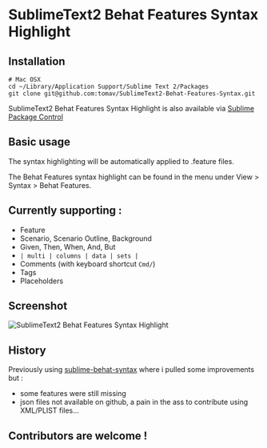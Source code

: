 # SublimeText2 Behat Features Syntax Highlight

## Installation

    # Mac OSX
    cd ~/Library/Application Support/Sublime Text 2/Packages
    git clone git@github.com:tomav/SublimeText2-Behat-Features-Syntax.git

SublimeText2 Behat Features Syntax Highlight is also available via [Sublime Package Control](http://wbond.net/sublime_packages/package_control)

## Basic usage

The syntax highlighting will be automatically applied to .feature files.

The Behat Features syntax highlight can be found in the menu under View > Syntax > Behat Features.

## Currently supporting :
* Feature
* Scenario, Scenario Outline, Background
* Given, Then, When, And, But
* `| multi | columns | data | sets |`
* Comments (with keyboard shortcut `Cmd/`)
* Tags
* Placeholders

## Screenshot

![SublimeText2 Behat Features Syntax Highlight](http://www.ifusio.com/wp-content/uploads/2012/11/Sublime-Text-2-Behat-Features.png)

## History

Previously using [sublime-behat-syntax](https://github.com/omissis/sublime-behat-syntax) where i pulled some improvements but :
* some features were still missing
* json files not available on github, a pain in the ass to contribute using XML/PLIST files...

## Contributors are welcome !